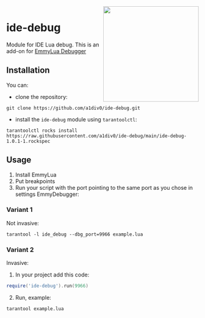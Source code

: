 <a href="http://tarantool.org">
   <img src="https://upload.wikimedia.org/wikipedia/commons/c/cf/Lua-Logo.svg"
    width="250" align="right">
</a>

# ide-debug
Module for IDE Lua debug. This is an add-on for
[EmmyLua Debugger](https://github.com/EmmyLua/EmmyLuaDebugger)

## Installation
You can:
* clone the repository:
``` shell
git clone https://github.com/a1div0/ide-debug.git
```
* install the `ide-debug` module using `tarantoolctl`:
```shell
tarantoolctl rocks install https://raw.githubusercontent.com/a1div0/ide-debug/main/ide-debug-1.0.1-1.rockspec
```

## Usage
1. Install EmmyLua
2. Put breakpoints
3. Run your script with the port pointing to the same port
   as you chose in settings EmmyDebugger:

### Variant 1
Not invasive:
```shell
tarantool -l ide_debug --dbg_port=9966 example.lua
```

### Variant 2
Invasive:
1. In your project add this code:
```lua
require('ide-debug').run(9966)
```

2.  Run, example:
```shell
tarantool example.lua
```

